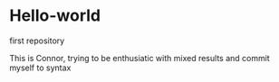 # Hello-world
first repository


This is Connor, trying to be enthusiatic with mixed results
and commit myself to syntax
